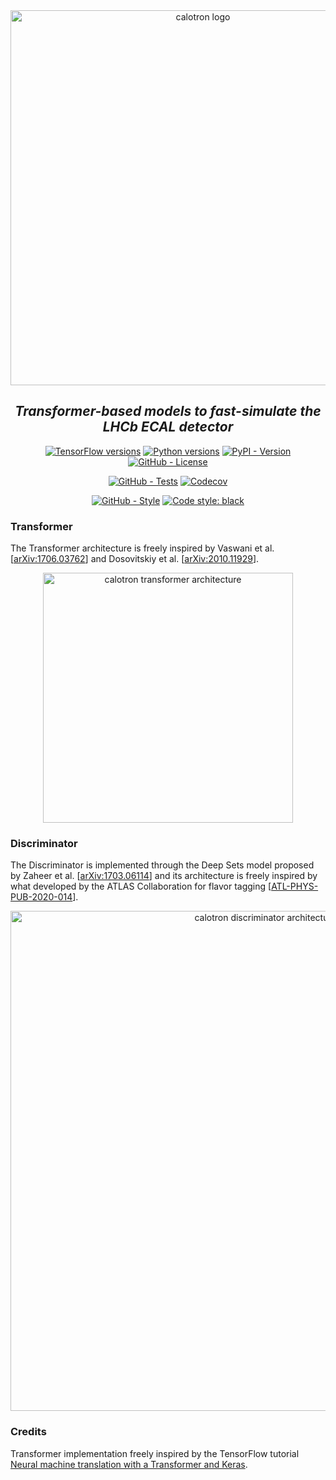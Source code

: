 <div align="center">
  <img alt="calotron logo" src="https://raw.githubusercontent.com/mbarbetti/calotron/main/.github/images/calotron-logo.png" width="600"/>
</div>

<h2 align="center">
  <em>Transformer-based models to fast-simulate the LHCb ECAL detector</em>
</h2>

<p align="center">
  <a href="https://www.tensorflow.org/versions"><img alt="TensorFlow versions" src="https://img.shields.io/badge/tensorflow-2.10–2.11-f57000?style=flat"></a>
  <a href="https://www.python.org/downloads"><img alt="Python versions" src="https://img.shields.io/badge/python-3.7–3.10-blue?style=flat"></a>
  <a href="https://pypi.python.org/pypi/calotron"><img alt="PyPI - Version" src="https://img.shields.io/pypi/v/calotron"></a>
  <a href="https://github.com/mbarbetti/calotron/blob/main/LICENSE"><img alt="GitHub - License" src="https://img.shields.io/github/license/mbarbetti/calotron"></a>
</p>

<p align="center">
  <a href="https://github.com/mbarbetti/calotron/actions/workflows/tests.yml"><img alt="GitHub - Tests" src="https://github.com/mbarbetti/calotron/actions/workflows/tests.yml/badge.svg?branch=main"></a>
  <a href="https://codecov.io/gh/mbarbetti/calotron"><img alt="Codecov" src="https://codecov.io/gh/mbarbetti/calotron/branch/main/graph/badge.svg?token=DRG8BWC9RR"></a>
</p>

<p align="center">
  <a href="https://github.com/mbarbetti/calotron/actions/workflows/style.yml"><img alt="GitHub - Style" src="https://github.com/mbarbetti/calotron/actions/workflows/style.yml/badge.svg?branch=main"></a>
  <a href="https://github.com/psf/black"><img alt="Code style: black" src="https://img.shields.io/badge/code%20style-black-000000.svg"></a>
</p>

<!--
[![Docker - Version](https://img.shields.io/docker/v/mbarbetti/calotron?label=docker)](https://hub.docker.com/r/mbarbetti/calotron)
-->

### Transformer
The Transformer architecture is freely inspired by Vaswani et al. [[arXiv:1706.03762](https://arxiv.org/abs/1706.03762)] and Dosovitskiy et al. [[arXiv:2010.11929](https://arxiv.org/abs/2010.11929)].

<div align="center">
  <img alt="calotron transformer architecture" src="https://raw.githubusercontent.com/mbarbetti/calotron/main/.github/images/transf-scheme.png" width="400"/>
</div>

### Discriminator
The Discriminator is implemented through the Deep Sets model proposed by Zaheer et al. [[arXiv:1703.06114](https://arxiv.org/abs/1703.06114)] and its architecture is freely inspired by what developed by the ATLAS Collaboration for flavor tagging [[ATL-PHYS-PUB-2020-014](https://cds.cern.ch/record/2718948)].

<div align="center">
  <img alt="calotron discriminator architecture" src="https://raw.githubusercontent.com/mbarbetti/calotron/main/.github/images/disc-scheme.png" width="800"/>
</div>

### Credits
Transformer implementation freely inspired by the TensorFlow tutorial [Neural machine translation with a Transformer and Keras](https://www.tensorflow.org/text/tutorials/transformer).
